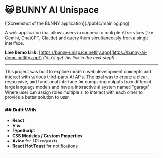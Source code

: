 # 😺 BUNNY AI Unispace

![Screenshot of the BUNNY application](./public/main pg.png) 

A web application that allows users to connect to multiple AI services (like Gemini, ChatGPT, Claude) and query them simultaneously from a single interface.

**Live Demo Link:** [https://bunny-unispace.netlify.app](https://bunny-ai-demo.netlify.app/) *(You'll get this link in the next step!)*

---
This project was built to explore modern web development concepts and interact with various third-party AI APIs. The goal was to create a clean, responsive, and functional interface for comparing outputs from different large language models and have a interactive ai system named "garage' Where user can assign roles multiple ai to interact with each other to provide a better solution to user.

### ## Built With

* **React**
* **Vite**
* **TypeScript**
* **CSS Modules / Custom Properties**
* **Axios** for API requests
* **React Hot Toast** for notifications
---